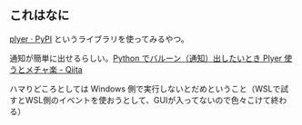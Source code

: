 ## これはなに

[plyer · PyPI](https://pypi.org/project/plyer/) というライブラリを使ってみるやつ。

通知が簡単に出せるらしい。[Python でバルーン（通知）出したいとき Plyer 使うとメチャ楽 - Qiita](https://qiita.com/s-tyd/items/43703c17df40bca0cbce)

ハマりどころとしては Windows 側で実行しないとだめということ（WSLで試すとWSL側のイベントを使おうとして、GUIが入ってないので色々こけて終わる）
